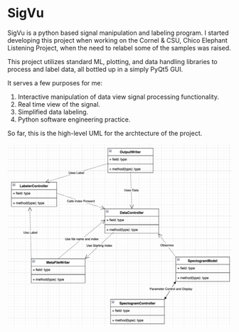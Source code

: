 # SigVu
SigVu is a python based signal manipulation and labeling program.
I started developing this project when working on the Cornel & CSU, Chico 
Elephant Listening Project, when the need to relabel some of the samples was 
raised. 

This project utilizes standard ML, plotting, and data handling libraries
to process and label data, all bottled up in a simply PyQt5 GUI.

It serves a few purposes for me:
1. Interactive manipulation of data view signal processing functionality.
2. Real time view of the signal.
3. Simplified data labeling.
4. Python software engineering practice.

So far, this is the high-level UML for the archtecture of the project.

![UML](assets/highlevel-uml.png)